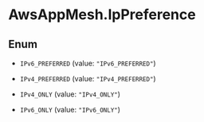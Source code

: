 # AwsAppMesh.IpPreference

## Enum


* `IPv6_PREFERRED` (value: `"IPv6_PREFERRED"`)

* `IPv4_PREFERRED` (value: `"IPv4_PREFERRED"`)

* `IPv4_ONLY` (value: `"IPv4_ONLY"`)

* `IPv6_ONLY` (value: `"IPv6_ONLY"`)


